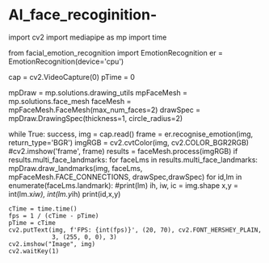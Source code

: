 # AI_face_recoginition-
import cv2
import mediapipe as mp
import time

from facial_emotion_recognition import EmotionRecognition
er = EmotionRecognition(device='cpu')

cap = cv2.VideoCapture(0)
pTime = 0


mpDraw = mp.solutions.drawing_utils
mpFaceMesh = mp.solutions.face_mesh
faceMesh = mpFaceMesh.FaceMesh(max_num_faces=2)
drawSpec = mpDraw.DrawingSpec(thickness=1, circle_radius=2)

while True:
    success, img = cap.read()
    frame = er.recognise_emotion(img, return_type='BGR')
    imgRGB = cv2.cvtColor(img, cv2.COLOR_BGR2RGB)
    #cv2.imshow('frame', frame)
    results = faceMesh.process(imgRGB)
    if results.multi_face_landmarks:
        for faceLms in results.multi_face_landmarks:
            mpDraw.draw_landmarks(img, faceLms, mpFaceMesh.FACE_CONNECTIONS,
                                  drawSpec,drawSpec)
            for id,lm in enumerate(faceLms.landmark):
                #print(lm)
                ih, iw, ic = img.shape
                x,y = int(lm.x*iw), int(lm.y*ih)
                print(id,x,y)

    cTime = time.time()
    fps = 1 / (cTime - pTime)
    pTime = cTime
    cv2.putText(img, f'FPS: {int(fps)}', (20, 70), cv2.FONT_HERSHEY_PLAIN,
                3, (255, 0, 0), 3)
    cv2.imshow("Image", img)
    cv2.waitKey(1)
